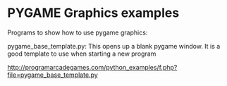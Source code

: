 # PYGAME Graphics examples

Programs to show how to use pygame graphics:

pygame_base_template.py:
This opens up a blank pygame window. It is a good template to use when starting a new program

http://programarcadegames.com/python_examples/f.php?file=pygame_base_template.py

